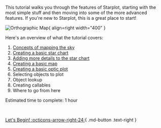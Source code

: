 
This tutorial walks you through the features of Starplot, starting with the most simple stuff and then moving into some of the more advanced features. If you're new to Starplot, this is a great place to start!

![Orthographic Map](/images/examples/map_orthographic.png){ align=right width="400" }

Here's an overview of what the tutorial covers:

1. [Concepts of mapping the sky](tutorial/01.md)
2. [Creating a basic star chart](tutorial/02.md)
3. [Adding more details to the star chart](tutorial/03.md)
4. [Creating a basic map](tutorial/04.md)
5. [Creating a basic optic plot](tutorial/05.md)
6. Selecting objects to plot
7. Object lookup
8. Creating callables
9. Where to go from here

Estimated time to complete: 1 hour

<br/>

[Let's Begin! :octicons-arrow-right-24:](tutorial/01.md){ .md-button .text-right }

